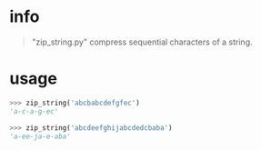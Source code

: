 # info

> "zip_string.py" compress sequential characters of a string.


# usage

```python
>>> zip_string('abcbabcdefgfec')
'a-c-a-g-ec'
```

```python
>>> zip_string('abcdeefghijabcdedcbaba')
'a-ee-ja-e-aba'
```
